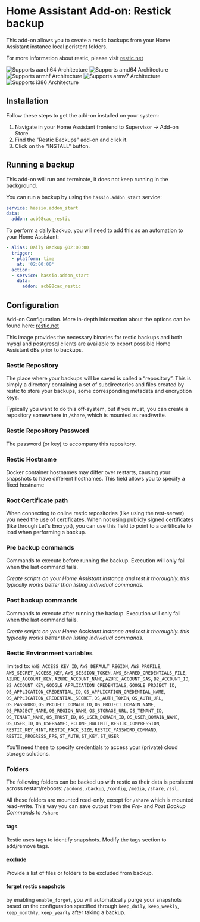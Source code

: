 # Home Assistant Add-on: Restick backup

This add-on allows you to create a restic backups from your Home Assistant instance local peristent folders.

For more information about restic, please visit [restic.net]

![Supports aarch64 Architecture][aarch64-shield] ![Supports amd64 Architecture][amd64-shield] ![Supports armhf Architecture][armhf-shield] ![Supports armv7 Architecture][armv7-shield] ![Supports i386 Architecture][i386-shield]

## Installation

Follow these steps to get the add-on installed on your system:

1. Navigate in your Home Assistant frontend to Supervisor -> Add-on Store.
1. Find the "Restic Backups" add-on and click it.
1. Click on the "INSTALL" button.

## Running a backup

This add-on will run and terminate, it does not keep running in the background.


You can run a backup by using the `hassio.addon_start` service:

```yml
service: hassio.addon_start
data:
  addon: acb98cac_restic
```

To perform a daily backup, you will need to add this as an automation to your Home Assistant:

```yml
- alias: Daily Backup @02:00:00
  trigger:
  - platform: time
    at: '02:00:00'
  action:
  - service: hassio.addon_start
    data:
      addon: acb98cac_restic
```

## Configuration

Add-on Configuration. More in-depth information about the options can be found here: [restic.net]

This image provides the necessary binaries for restic backups and both mysql and postgresql clients are available to export possible Home Assistant dBs prior to backups.

### Restic Repository

The place where your backups will be saved is called a “repository”. This is simply a directory containing a set of subdirectories and files created by restic to store your backups, some corresponding metadata and encryption keys.

Typically you want to do this off-system, but if you must, you can create a repository somewhere in `/share`, which is mounted as read/write.

### Restic Repository Password

The password (or key) to accompany this repository.

### Restic Hostname

Docker container hostnames may differ over restarts, causing your snapshots to have different hostnames. This field allows you to specify a fixed hostname

### Root Certificate path

When connecting to online restic repositories (like using the rest-server) you need the use of certificates. When not using publicly signed certificates (like through Let's Encrypt), you can use this field to point to a certificate to load when performing a backup.

### Pre backup commands

Commands to execute before running the backup. Execution will only fail when the last command fails.

*Create scripts on your Home Assistant instance and test it thoroughly. this typically works better than listing individual commands.*

### Post backup commands

Commands to execute after running the backup. Execution will only fail when the last command fails.

*Create scripts on your Home Assistant instance and test it thoroughly. this typically works better than listing individual commands.*

### Restic Environment variables

limited to: `AWS_ACCESS_KEY_ID`, `AWS_DEFAULT_REGION`, `AWS_PROFILE`, `AWS_SECRET_ACCESS_KEY`, `AWS_SESSION_TOKEN`, `AWS_SHARED_CREDENTIALS_FILE`, `AZURE_ACCOUNT_KEY`, `AZURE_ACCOUNT_NAME`, `AZURE_ACCOUNT_SAS`, `B2_ACCOUNT_ID`, `B2_ACCOUNT_KEY`, `GOOGLE_APPLICATION_CREDENTIALS`, `GOOGLE_PROJECT_ID`, `OS_APPLICATION_CREDENTIAL_ID`, `OS_APPLICATION_CREDENTIAL_NAME`, `OS_APPLICATION_CREDENTIAL_SECRET`, `OS_AUTH_TOKEN`, `OS_AUTH_URL`, `OS_PASSWORD`, `OS_PROJECT_DOMAIN_ID`, `OS_PROJECT_DOMAIN_NAME`, `OS_PROJECT_NAME`, `OS_REGION_NAME`, `OS_STORAGE_URL`, `OS_TENANT_ID`, `OS_TENANT_NAME`, `OS_TRUST_ID`, `OS_USER_DOMAIN_ID`, `OS_USER_DOMAIN_NAME`, `OS_USER_ID`, `OS_USERNAME:`, `RCLONE_BWLIMIT`, `RESTIC_COMPRESSION`, `RESTIC_KEY_HINT`, `RESTIC_PACK_SIZE`, `RESTIC_PASSWORD_COMMAND`, `RESTIC_PROGRESS_FPS`, `ST_AUTH`, `ST_KEY`, `ST_USER`

You'll need these to specify credentials to access your (private) cloud storage solutions.

### Folders

The following folders can be backed up with restic as their data is persistent across restart/reboots: `/addons`, `/backup`, `/config`, `/media`, `/share`, `/ssl`.

All these folders are mounted read-only, except for `/share` which is mounted read-write. This way you can save output from the *Pre-* and *Post Backup Commands* to `/share`

#### tags

Restic uses tags to identify snapshots. Modify the tags section to add/remove tags.

#### exclude

Provide a list of files or folders to be excluded from backup.

#### forget restic snapshots

by enabling `enable_forget`, you will automatically purge your snapshots based on the configuration specified through `keep_daily`, `keep_weekly`, `keep_monthly`, `keep_yearly` after taking a backup.

[restic.net]: https://restic.net/
[aarch64-shield]: https://img.shields.io/badge/aarch64-yes-green.svg
[amd64-shield]: https://img.shields.io/badge/amd64-yes-green.svg
[armhf-shield]: https://img.shields.io/badge/armhf-yes-green.svg
[armv7-shield]: https://img.shields.io/badge/armv7-yes-green.svg
[i386-shield]: https://img.shields.io/badge/i386-yes-green.svg
